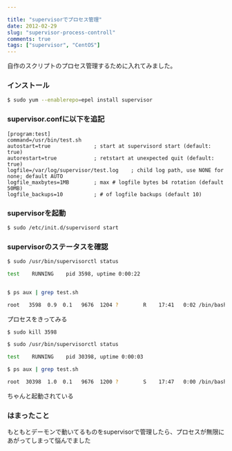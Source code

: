 ```yaml
---

title: "supervisorでプロセス管理"
date: 2012-02-29
slug: "supervisor-process-controll"
comments: true
tags: ["supervisor", "CentOS"]
---
```

自作のスクリプトのプロセス管理するために入れてみました。

<!--more-->

### インストール

```bash
$ sudo yum --enablerepo=epel install supervisor
```

### supervisor.confに以下を追記

```
[program:test]
command=/usr/bin/test.sh
autostart=true              ; start at supervisord start (default: true)
autorestart=true            ; retstart at unexpected quit (default: true)
logfile=/var/log/supervisor/test.log    ; child log path, use NONE for none; default AUTO
logfile_maxbytes=1MB        ; max # logfile bytes b4 rotation (default 50MB)
logfile_backups=10          ; # of logfile backups (default 10)
```

### supervisorを起動

```bash
$ sudo /etc/init.d/supervisord start
```

### supervisorのステータスを確認

```bash
$ sudo /usr/bin/supervisorctl status

test    RUNNING    pid 3598, uptime 0:00:22


$ ps aux | grep test.sh

root   3598  0.9  0.1   9676  1204 ?        R    17:41   0:02 /bin/bash /usr/bin/test.sh
```

プロセスをきってみる

```bash
$ sudo kill 3598

$ sudo /usr/bin/supervisorctl status

test    RUNNING    pid 30398, uptime 0:00:03

$ ps aux | grep test.sh

root  30398  1.0  0.1   9676  1200 ?        S    17:47   0:00 /bin/bash /usr/bin/test.sh
```

ちゃんと起動されている

### はまったこと

もともとデーモンで動いてるものをsupervisorで管理したら、プロセスが無限にあがってしまって悩んでました

